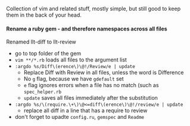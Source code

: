 Collection of vim and related stuff, mostly simple, but still good to
keep them in the back of your head.


#### Rename a ruby gem - and therefore namespaces across all files

Renamed llt-diff to llt-review
- go to top folder of the gem
- `vim **/*.rb` loads all files to the argument list
- `:argdo %s/Diff\(erence\)\@!/Review/e | update`
  - Replace Diff with Review in all files, unless the word is Difference
  - No `g` flag, because we have `gdefault` set
  - `e` flag ignores errors when a file has no match (such as
    `spec_helper.rb`
  - `update` saves all files immediately after the substitution
- `:argdo %s/\(require.\+\)\@<=diff\(erence\)\@!/review/e | update`
  - replace all diff in a line that has a require to review
- don't forget to upadte `config.ru`, `gemspec` and `Readme`
